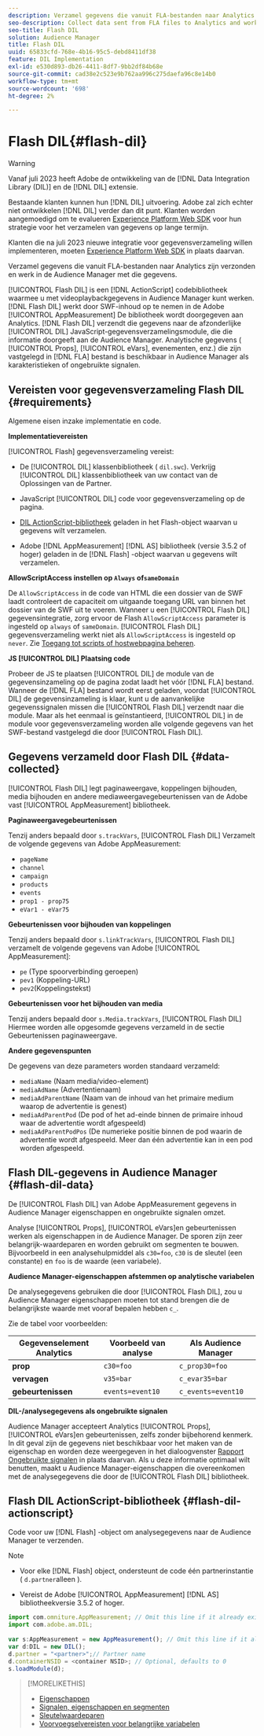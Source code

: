 ```yaml
---
description: Verzamel gegevens die vanuit FLA-bestanden naar Analytics zijn verzonden en werk in de Audience Manager met die gegevens.
seo-description: Collect data sent from FLA files to Analytics and work with that information in Audience Manager.
seo-title: Flash DIL
solution: Audience Manager
title: Flash DIL
uuid: 65833cfd-768e-4b16-95c5-debd8411df38
feature: DIL Implementation
exl-id: e530d893-db26-4411-8df7-9bb2df84b68e
source-git-commit: cad38e2c523e9b762aa996c275daefa96c8e14b0
workflow-type: tm+mt
source-wordcount: '698'
ht-degree: 2%

---
```


# Flash DIL{#flash-dil}

>[!WARNING]
>
>Vanaf juli 2023 heeft Adobe de ontwikkeling van de [!DNL Data Integration Library (DIL)] en de [!DNL DIL] extensie.
>
>Bestaande klanten kunnen hun [!DNL DIL] uitvoering. Adobe zal zich echter niet ontwikkelen [!DNL DIL] verder dan dit punt. Klanten worden aangemoedigd om te evalueren [Experience Platform Web SDK](https://experienceleague.adobe.com/docs/experience-platform/edge/home.html?lang=en) voor hun strategie voor het verzamelen van gegevens op lange termijn.
>
>Klanten die na juli 2023 nieuwe integratie voor gegevensverzameling willen implementeren, moeten [Experience Platform Web SDK](https://experienceleague.adobe.com/docs/experience-platform/edge/home.html?lang=en) in plaats daarvan.

Verzamel gegevens die vanuit FLA-bestanden naar Analytics zijn verzonden en werk in de Audience Manager met die gegevens.

<!-- 

c_flash_dil_toc.xml

 -->

[!UICONTROL Flash DIL] is een [!DNL ActionScript] codebibliotheek waarmee u met videoplaybackgegevens in Audience Manager kunt werken. [!DNL Flash DIL] werkt door SWF-inhoud op te nemen in de Adobe [!UICONTROL AppMeasurement] De bibliotheek wordt doorgegeven aan Analytics. [!DNL Flash DIL] verzendt die gegevens naar de afzonderlijke [!UICONTROL DIL] JavaScript-gegevensverzamelingsmodule, die die informatie doorgeeft aan de Audience Manager. Analytische gegevens ( [!UICONTROL Props], [!UICONTROL eVars], evenementen, enz.) die zijn vastgelegd in [!DNL FLA] bestand is beschikbaar in Audience Manager als karakteristieken of ongebruikte signalen.

## Vereisten voor gegevensverzameling Flash DIL {#requirements}

Algemene eisen inzake implementatie en code.

<!-- 

c_flash_dil_intro.xml

 -->

**Implementatievereisten**

[!UICONTROL Flash] gegevensverzameling vereist:

* De [!UICONTROL DIL] klassenbibliotheek ( `dil.swc`). Verkrijg [!UICONTROL DIL] klassenbibliotheek van uw contact van de Oplossingen van de Partner.

* JavaScript [!UICONTROL DIL] code voor gegevensverzameling op de pagina.
* [DIL ActionScript-bibliotheek](../dil/dil-flash.md#flash-dil-actionscript) geladen in het Flash-object waarvan u gegevens wilt verzamelen.
* Adobe [!DNL AppMeasurement] [!DNL AS] bibliotheek (versie 3.5.2 of hoger) geladen in de [!DNL Flash] -object waarvan u gegevens wilt verzamelen.

**AllowScriptAccess instellen op `Always` of`sameDomain`**

De `AllowScriptAccess` in de code van HTML die een dossier van de SWF laadt controleert de capaciteit om uitgaande toegang URL van binnen het dossier van de SWF uit te voeren. Wanneer u een [!UICONTROL Flash DIL] gegevensintegratie, zorg ervoor de Flash `AllowScriptAccess` parameter is ingesteld op `always` of `sameDomain`. [!UICONTROL Flash DIL] gegevensverzameling werkt niet als `AllowScriptAccess` is ingesteld op `never`. Zie [Toegang tot scripts of hostwebpagina beheren](https://helpx.adobe.com/flash/kb/control-access-scripts-host-web.html).

**JS [!UICONTROL DIL] Plaatsing code**

Probeer de JS te plaatsen [!UICONTROL DIL] de module van de gegevensinzameling op de pagina zodat laadt het vóór [!DNL FLA] bestand. Wanneer de [!DNL FLA] bestand wordt eerst geladen, voordat [!UICONTROL DIL] de gegevensinzameling is klaar, kunt u de aanvankelijke gegevenssignalen missen die [!UICONTROL Flash DIL] verzendt naar die module. Maar als het eenmaal is geïnstantieerd, [!UICONTROL DIL] in de module voor gegevensverzameling worden alle volgende gegevens van het SWF-bestand vastgelegd die door [!UICONTROL Flash DIL].

## Gegevens verzameld door Flash DIL {#data-collected}

[!UICONTROL Flash DIL] legt paginaweergave, koppelingen bijhouden, media bijhouden en andere mediaweergavegebeurtenissen van de Adobe vast [!UICONTROL AppMeasurement] bibliotheek.

<!-- 

r_flash_dil_data_collected.xml

 -->

**Paginaweergavegebeurtenissen**

Tenzij anders bepaald door `s.trackVars`, [!UICONTROL Flash DIL] Verzamelt de volgende gegevens van Adobe AppMeasurement:

* `pageName`
* `channel`
* `campaign`
* `products`
* `events`
* `prop1 - prop75`
* `eVar1 - eVar75`

**Gebeurtenissen voor bijhouden van koppelingen**

Tenzij anders bepaald door `s.linkTrackVars`, [!UICONTROL Flash DIL] verzamelt de volgende gegevens van Adobe [!UICONTROL AppMeasurement]:

* `pe` (Type spoorverbinding geroepen)
* `pev1` (Koppeling-URL)
* `pev2`(Koppelingstekst)

**Gebeurtenissen voor het bijhouden van media**

Tenzij anders bepaald door `s.Media.trackVars`, [!UICONTROL Flash DIL] Hiermee worden alle opgesomde gegevens verzameld in de sectie Gebeurtenissen paginaweergave.

**Andere gegevenspunten**

De gegevens van deze parameters worden standaard verzameld:

* `mediaName` (Naam media/video-element)
* `mediaAdName` (Advertentienaam)
* `mediaAdParentName` (Naam van de inhoud van het primaire medium waarop de advertentie is genest)
* `mediaAdParentPod` (De pod of het ad-einde binnen de primaire inhoud waar de advertentie wordt afgespeeld)
* `mediaAdParentPodPos` (De numerieke positie binnen de pod waarin de advertentie wordt afgespeeld. Meer dan één advertentie kan in een pod worden afgespeeld.

## Flash DIL-gegevens in Audience Manager {#flash-dil-data}

De [!UICONTROL Flash DIL] van Adobe AppMeasurement gegevens in Audience Manager eigenschappen en ongebruikte signalen omzet.

<!-- 

c_flash_dil_in_aam.xml

 -->

Analyse [!UICONTROL Props], [!UICONTROL eVars]en gebeurtenissen werken als eigenschappen in de Audience Manager. De sporen zijn zeer belangrijk-waardeparen en worden gebruikt om segmenten te bouwen. Bijvoorbeeld in een analysehulpmiddel als `c30=foo`, `c30` is de sleutel (een constante) en `foo` is de waarde (een variabele).

**Audience Manager-eigenschappen afstemmen op analytische variabelen**

De analysegegevens gebruiken die door [!UICONTROL Flash DIL], zou u Audience Manager eigenschappen moeten tot stand brengen die de belangrijkste waarde met vooraf bepalen hebben `c_`.

Zie de tabel voor voorbeelden:

| Gegevenselement Analytics | Voorbeeld van analyse | Als Audience Manager |
|---|---|---|
| **prop** | `c30=foo` | `c_prop30=foo` |
| **vervagen** | `v35=bar` | `c_evar35=bar` |
| **gebeurtenissen** | `events=event10` | `c_events=event10` |

**DIL-/analysegegevens als ongebruikte signalen**

Audience Manager accepteert Analytics [!UICONTROL Props], [!UICONTROL eVars]en gebeurtenissen, zelfs zonder bijbehorend kenmerk. In dit geval zijn de gegevens niet beschikbaar voor het maken van de eigenschap en worden deze weergegeven in het dialoogvenster [Rapport Ongebruikte signalen](../reporting/dynamic-reports/unused-signals.md) in plaats daarvan. Als u deze informatie optimaal wilt benutten, maakt u Audience Manager-eigenschappen die overeenkomen met de analysegegevens die door de [!UICONTROL Flash DIL] bibliotheek.

## Flash DIL ActionScript-bibliotheek {#flash-dil-actionscript}

Code voor uw [!DNL Flash] -object om analysegegevens naar de Audience Manager te verzenden.

<!-- 

r_flash_dil_actionscript.xml

 -->

>[!NOTE]
>
>* Voor elke [!DNL Flash] object, ondersteunt de code één partnerinstantie ( `d.partner`alleen ).
>
>* Vereist de Adobe [!UICONTROL AppMeasurement] [!DNL AS] bibliotheekversie 3.5.2 of hoger.

```js
import com.omniture.AppMeasurement; // Omit this line if it already exists in the code 
import com.adobe.am.DIL; 
  
var s:AppMeasurement = new AppMeasurement(); // Omit this line if it already exists in the code 
var d:DIL = new DIL(); 
d.partner = "<partner>";// Partner name 
d.containerNSID = <container NSID>; // Optional, defaults to 0 
s.loadModule(d);
```

>[!MORELIKETHIS]
>
>* [Eigenschappen ](../features/traits/trait-details-page.md)
>* [Signalen, eigenschappen en segmenten](../reference/signal-trait-segment.md)
>* [Sleutelwaardeparen](../reference/key-value-pairs-explained.md)
>* [Voorvoegselvereisten voor belangrijke variabelen](../features/traits/trait-variable-prefixes.md)
